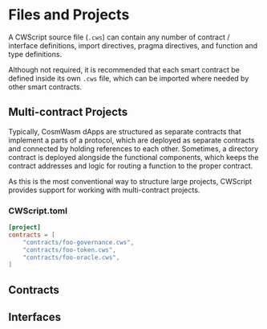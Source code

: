 # Files and Projects

A CWScript source file (`.cws`) can contain any number of contract / interface definitions, import directives, pragma directives, and function and type definitions.

Although not required, it is recommended that each smart contract be defined inside its own `.cws` file, which can be imported where needed by other smart contracts.

## Multi-contract Projects

Typically, CosmWasm dApps are structured as separate contracts that implement a parts of a protocol, which are deployed as separate contracts and connected by holding references to each other. Sometimes, a directory contract is deployed alongside the functional components, which keeps the contract addresses and logic for routing a function to the proper contract.

As this is the most conventional way to structure large projects, CWScript provides support for working with multi-contract projects.

### CWScript.toml

```toml
[project]
contracts = [
    "contracts/foo-governance.cws",
    "contracts/foo-token.cws",
    "contracts/foo-oracle.cws",
]
```

## Contracts

## Interfaces
